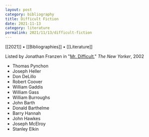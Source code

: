 ```yaml
---
layout: post
category: bibliography
title: Difficult Fiction
date: 2021-11-13
category: literature
permalink: 2021/11/13/difficult-fiction
---
```


[[2021]] • [[Bibliographies]] • [[Literature]]

Listed by Jonathan Franzen in "[Mr. Difficult](https://www.newyorker.com/magazine/2002/09/30/mr-difficult)," *The New Yorker*, 2002

* Thomas Pynchon
* Joseph Heller
* Don DeLillo
* Robert Coover
* William Gaddis
* William Gass
* William Burroughs
* John Barth
* Donald Barthelme
* Barry Hannah
* John Hawkes
* Joseph McElroy
* Stanley Elkin
